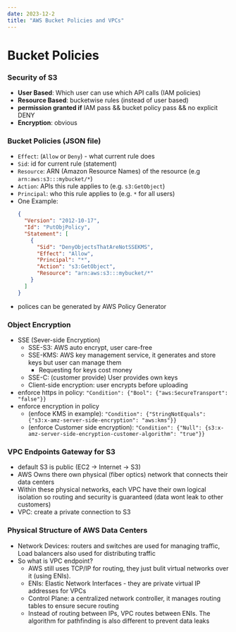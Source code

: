```yaml
---
date: 2023-12-2
title: "AWS Bucket Policies and VPCs"
---
```



# Bucket Policies


### Security of S3
- **User Based**: Which user can use which API calls (IAM policies)
- **Resource Based**: bucketwise rules (instead of user based)
- **permission granted if** IAM pass && bucket policy pass && no explicit DENY
- **Encryption**: obvious

### Bucket Policies (JSON file)
  - `Effect`: (`Allow` or `Deny`) - what current rule does
  - `Sid`: id for current rule (statement)
  - `Resource`: ARN (Amazon Resource Names) of the resource (e.g `arn:aws:s3:::mybucket/*`)
  - `Action`: APIs this rule applies to (e.g. `s3:GetObject`)
  - `Principal`: who this rule applies to (e.g. `*` for all users)
  - One Example:
    ```json
    {
      "Version": "2012-10-17",
      "Id": "PutObjPolicy",
      "Statement": [
        {
          "Sid": "DenyObjectsThatAreNotSSEKMS",
          "Effect": "Allow",
          "Principal": "*",
          "Action": "s3:GetObject",
          "Resource": "arn:aws:s3:::mybucket/*"
        }
      ]
    }
    ```
  - polices can be generated by AWS Policy Generator
  
### Object Encryption
- SSE (Sever-side Encryption)
  - SSE-S3: AWS auto encrypt, user care-free
  - SSE-KMS: AWS key management service, it generates and store keys but user can manage them
    - Requesting for keys cost money
  - SSE-C: (customer provide) User provides own keys
  - Client-side encryption: user encrypts before uploading
- enforce https in policy: `"Condition": {"Bool": {"aws:SecureTransport": "false"}}`
- enforce encryption in policy 
  - (enfoce KMS in example): `"Condition": {"StringNotEquals": {"s3:x-amz-server-side-encryption": "aws:kms"}}`
  - (enforce Customer side encryption): `"Condition": {"Null": {s3:x-amz-server-side-encryption-customer-algorithm": "true"}}`

### VPC Endpoints Gateway for S3
- default S3 is public (EC2 -> Internet -> S3)
- AWS Owns there own physical (fiber optics) network that connects their data centers
- Within these physical networks, each VPC have their own logical isolation so routing and security is guaranteed (data wont leak to other customers)
- VPC: create a private connection to S3

### Physical Structure of AWS Data Centers
- Network Devices: routers and switches are used for managing traffic, Load balancers also used for distributing traffic
- So what is VPC endpoint?
  - AWS still uses TCP/IP for routing, they just bulit virtual networks over it (using ENIs).
  - ENIs: Elastic Network Interfaces - they are private virtual IP addresses for VPCs
  - Control Plane: a centralized network controller, it manages routing tables to ensure secure routing
  - Instead of routing between IPs, VPC routes between ENIs. The algorithm for pathfinding is also different to prevent data leaks

